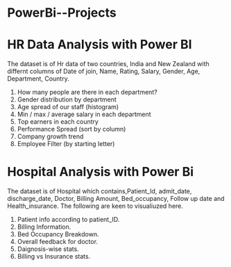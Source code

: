 # PowerBi--Projects

# HR Data Analysis with Power BI
The dataset is of Hr data of two countries, India and New Zealand with differnt columns of Date of join, Name, Rating, Salary, Gender, Age, Department, Country. 
1. How many people are there in each department?
2. Gender distribution by department
3. Age spread of our staff (histogram)
4. Min / max / average salary in each department
5. Top earners in each country
6. Performance Spread (sort by column)
7. Company growth trend
8. Employee Filter (by starting letter)
   
# Hospital Analysis with Power Bi
The dataset is of Hospital which contains,Patient_Id, admit_date, discharge_date, Doctor, Billing Amount, Bed_occupancy, Follow up date and Health_insurance.
The following are keen to visualiuzed here.
1. Patient info according to patient_ID.
2. Billing Information.
3. Bed Occupancy Breakdown.
4. Overall feedback for doctor.
5. Daignosis-wise stats.
6. Billing vs Insurance stats.
